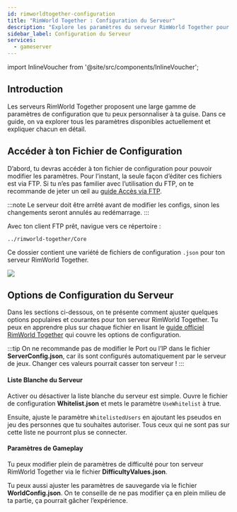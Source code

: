 ```yaml
---
id: rimworldtogether-configuration
title: "RimWorld Together : Configuration du Serveur"
description: "Explore les paramètres du serveur RimWorld Together pour personnaliser le gameplay et gérer l’accès pour une expérience multijoueur sur-mesure → Découvre tout maintenant"
sidebar_label: Configuration du Serveur
services:
  - gameserver
---
```


import InlineVoucher from '@site/src/components/InlineVoucher';

## Introduction

Les serveurs RimWorld Together proposent une large gamme de paramètres de configuration que tu peux personnaliser à ta guise. Dans ce guide, on va explorer tous les paramètres disponibles actuellement et expliquer chacun en détail.

<InlineVoucher />

## Accéder à ton Fichier de Configuration

D’abord, tu devras accéder à ton fichier de configuration pour pouvoir modifier les paramètres. Pour l’instant, la seule façon d’éditer ces fichiers est via FTP. Si tu n’es pas familier avec l’utilisation du FTP, on te recommande de jeter un œil au [guide Accès via FTP](gameserver-ftpaccess.md).

:::note
Le serveur doit être arrêté avant de modifier les configs, sinon les changements seront annulés au redémarrage.
:::

Avec ton client FTP prêt, navigue vers ce répertoire :
```
../rimworld-together/Core
```

Ce dossier contient une variété de fichiers de configuration `.json` pour ton serveur RimWorld Together.

![](https://screensaver01.zap-hosting.com/index.php/s/76g3TcY9TCLyFsH/preview)

## Options de Configuration du Serveur

Dans les sections ci-dessous, on te présente comment ajuster quelques options populaires et courantes pour ton serveur RimWorld Together. Tu peux en apprendre plus sur chaque fichier en lisant le [guide officiel RimWorld Together](https://rimworldtogether.github.io/Guide/selfhosting/getting-started.html#core) qui couvre les options de configuration.

:::tip
On ne recommande pas de modifier le Port ou l’IP dans le fichier **ServerConfig.json**, car ils sont configurés automatiquement par le serveur de jeux. Changer ces valeurs pourrait casser ton serveur !
:::

#### Liste Blanche du Serveur

Activer ou désactiver la liste blanche du serveur est simple. Ouvre le fichier de configuration **Whitelist.json** et mets le paramètre `UseWhitelist` à true.

Ensuite, ajuste le paramètre `WhitelistedUsers` en ajoutant les pseudos en jeu des personnes que tu souhaites autoriser. Tous ceux qui ne sont pas sur cette liste ne pourront plus se connecter.

#### Paramètres de Gameplay

Tu peux modifier plein de paramètres de difficulté pour ton serveur RimWorld Together via le fichier **DifficultyValues.json**.

Tu peux aussi ajuster les paramètres de sauvegarde via le fichier **WorldConfig.json**. On te conseille de ne pas modifier ça en plein milieu de ta partie, ça pourrait gâcher l’expérience.

<InlineVoucher />